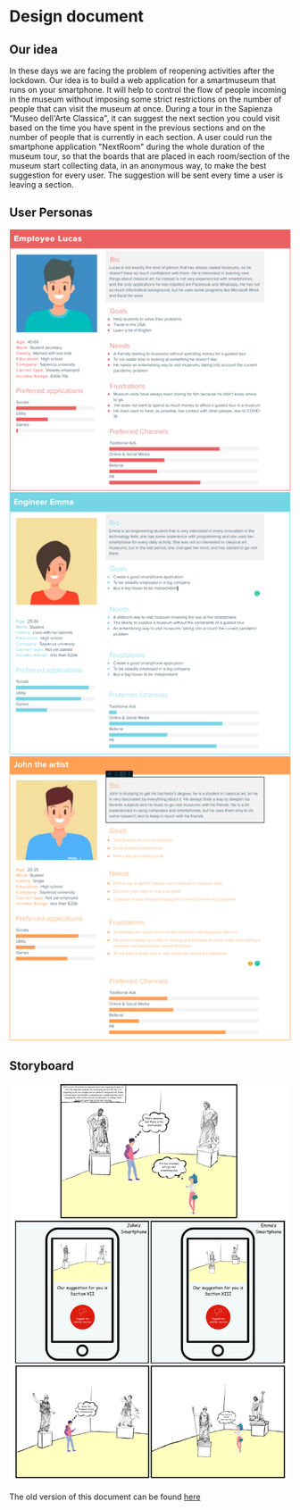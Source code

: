 # Design document
## Our idea

In these days we are facing the problem of reopening activities after the lockdown. Our idea is to build a web application for a smartmuseum that runs on your smartphone. It will help to control the flow of people incoming in the museum without imposing some strict restrictions on the number of people that can visit the museum at once. During a tour in the Sapienza "Museo dell'Arte Classica", it can suggest the next section you could visit based on the time you have spent in the previous sections and on the number of people that is currently in each section.  A user could run the smartphone application "NextRoom" during the whole duration of the museum tour, so that the boards that are placed in each room/section of the museum start collecting data, in an anonymous way, to make the best suggestion for every user. The suggestion will be sent every time a user is leaving a section.


## User Personas

![John](Images/persona_1.png)
![Emma](Images/persona_2.png)
![Lucas](Images/persona_3.png)

## Storyboard

![A typical usage of the application](Images/storyboard.png)

The old version of this document can be found [here](OlderVersions/Design02)
